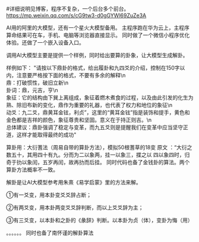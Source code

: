 #详细说明见博客，程序不复杂，一个后台多个前台。
https://mp.weixin.qq.com/s/cG9tw3-d0gGYWl69ZuZe3A

AI用的阿里的大模型，还有一个星火大模型备用。
主程序跑在华为云上，主程序算命结果可在车，手机、电脑等浏览器直接显示。
同时做了一个微信小程序优化体验。还做了一个嵌入设备入口。

调用AI大模型主要是提供一个样例，同时给出要算的卦象，让大模型生成解卦。

样例如下：
"请按以下鼎卦的格式，给出履卦和九四爻的介绍，控制在150字以内，注意要严格按下面的格式，不要有多余的解释\n\
        鼎：打破惯性，破旧立新\n\
        卦词：鼎，元吉，亨\n\
        象征：它的结构由下巽上离组成，象征着燃木煮食的过程，以及由此引发的化生为熟、除旧布新的变化，鼎作为重要的礼器，也代表了权力和地位的象征\n\
        动爻：九二爻，鼎黄耳金铉，利贞”，这里的“黄耳金铉”指是装饰和提手，黄色和金色都是吉祥的颜色，象征尊贵和坚固。意义在于持正则吉。\n\
        总体建议：鼎卦强调了稳定与变革，而九五爻则是提醒我们在变革中应当坚守正道，这样才能取得最终的成功"

算卦用：大衍蓍法（周易自带的算卦方法），模拟50根蓍草的18变
原文 ：“大衍之数五十，其用四十有九。分而为二以象两，挂一以象三，揲之以 四以象四时，归奇于扐以象闰，五岁再闰，故再扐而后挂。
同时代码也备了金钱卦的算法。两个算卦方法概率不一致。

解卦是让AI大模型参考用朱熹《易学启蒙》里的方法来解。

①有一爻变，用本卦变爻爻辞占断；

②有两爻变，用本卦两变爻爻辞判断，而以上爻爻辞为主；

③有三爻变，以本卦和之卦的《彖辞》判断。以本卦为贞（体），变卦为悔（用）

。。。。。。
同时也备了南怀谨的解卦算法
